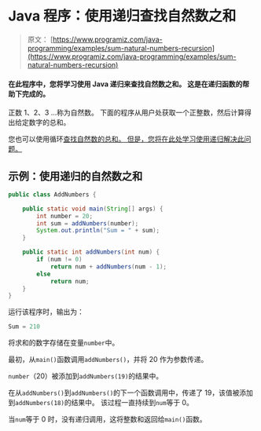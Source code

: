 # Java 程序：使用递归查找自然数之和

> 原文： [https://www.programiz.com/java-programming/examples/sum-natural-numbers-recursion](https://www.programiz.com/java-programming/examples/sum-natural-numbers-recursion)

#### 在此程序中，您将学习使用 Java 递归来查找自然数之和。 这是在递归函数的帮助下完成的。

正数 1、2、3 ...称为自然数。 下面的程序从用户处获取一个正整数，然后计算得出给定数字的总和。

您也可以使用循环[查找自然数的总和。 但是，您将在此处学习使用递归解决此问题。](/java-programming/examples/sum-natural-numbers "Natural number sum using loops in Java")

## 示例：使用递归的自然数之和

```java
public class AddNumbers {

    public static void main(String[] args) {
        int number = 20;
        int sum = addNumbers(number);
        System.out.println("Sum = " + sum);
    }

    public static int addNumbers(int num) {
        if (num != 0)
            return num + addNumbers(num - 1);
        else
            return num;
    }
}
```

运行该程序时，输出为：

```java
Sum = 210
```

将求和的数字存储在变量`number`中。

最初，从`main()`函数调用`addNumbers()`，并将 20 作为参数传递。

`number`（20）被添加到`addNumbers(19)`的结果中。

在从`addNumbers()`到`addNumbers()`的下一个函数调用中，传递了 19，该值被添加到`addNumbers(18)`的结果中。 该过程一直持续到`num`等于 0。

当`num`等于 0 时，没有递归调用，这将整数和返回给`main()`函数。